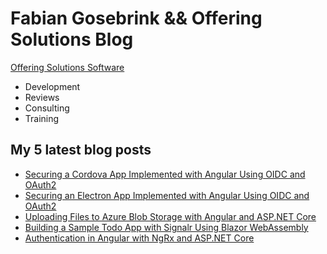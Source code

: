 # Fabian Gosebrink && Offering Solutions Blog

[Offering Solutions Software](https://offering.solutions)

- Development
- Reviews
- Consulting
- Training

## My 5 latest blog posts

<!-- BLOG-POST-LIST:START -->
- [Securing a Cordova App Implemented with Angular Using OIDC and OAuth2](https://offering.solutions/blog/articles/2020/09/17/securing-a-cordova-app-implemented-with-angular-using-oidc-and-oauth2/)
- [Securing an Electron App Implemented with Angular Using OIDC and OAuth2](https://offering.solutions/blog/articles/2020/09/17/securing-an-electron-app-implemented-with-angular-using-oidc-and-oauth2/)
- [Uploading Files to Azure Blob Storage with Angular and ASP.NET Core](https://offering.solutions/blog/articles/2020/08/09/uploading-files-to-azure-blob-storage-with-angular-and-asp.net-core/)
- [Building a Sample Todo App with Signalr Using Blazor WebAssembly](https://offering.solutions/blog/articles/2020/06/05/building-a-sample-todo-app-with-signalr-using-blazor-webassembly/)
- [Authentication in Angular with NgRx and ASP.NET Core](https://offering.solutions/blog/articles/2020/05/29/authentication-in-angular-with-ngrx-and-asp.net-core/)
<!-- BLOG-POST-LIST:END -->
